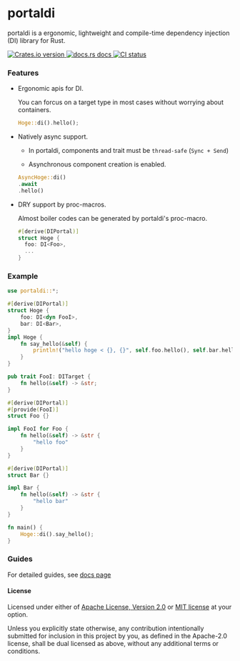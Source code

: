 # portaldi

portaldi is a ergonomic, lightweight and compile-time dependency injection (DI) library for Rust.

<div align="left">
  <!-- Crates version -->
  <a href="https://crates.io/crates/portaldi">
    <img src="https://img.shields.io/crates/v/portaldi.svg?style=flat-square"
    alt="Crates.io version" />
  </a>
  <!-- docs -->
  <a href="https://docs.rs/portaldi">
    <img src="https://img.shields.io/badge/docs-latest-blue.svg?style=flat-square"
      alt="docs.rs docs" />
  </a>
  <!-- CI -->
  <a href="https://github.com/mtn81/portaldi/actions">
    <img src="https://github.com/mtn81/portaldi/actions/workflows/main.yml/badge.svg"
      alt="CI status" />
  </a>
</div>

### Features
* Ergonomic apis for DI.

  You can forcus on a target type in most cases without worrying about containers.

  ```rust
  Hoge::di().hello(); 
  ```

* Natively async support.
  
  * In portaldi, components and trait must be `thread-safe` (`Sync + Send`)

  * Asynchronous component creation is enabled.

  ```rust
  AsyncHoge::di()
  .await
  .hello()
  ```

* DRY support by proc-macros.

  Almost boiler codes can be generated by portaldi's proc-macro.

  ```rust
  #[derive(DIPortal)]
  struct Hoge {
    foo: DI<Foo>,
    ...
  }
  ```


### Example
```rust
use portaldi::*;

#[derive(DIPortal)]
struct Hoge {
    foo: DI<dyn FooI>,
    bar: DI<Bar>,
}
impl Hoge {
    fn say_hello(&self) {
        println!("hello hoge < {}, {}", self.foo.hello(), self.bar.hello())
    }
}

pub trait FooI: DITarget {
    fn hello(&self) -> &str;
}

#[derive(DIPortal)]
#[provide(FooI)]
struct Foo {}

impl FooI for Foo {
    fn hello(&self) -> &str {
        "hello foo"
    }
}

#[derive(DIPortal)]
struct Bar {}

impl Bar {
    fn hello(&self) -> &str {
        "hello bar"
    }
}

fn main() {
    Hoge::di().say_hello();
}


```

### Guides

For detailed guides, see [docs page](https://docs.rs/portaldi/latest/portaldi/docs/index.html)

#### License

Licensed under either of [Apache License, Version
2.0](LICENSE-APACHE) or [MIT license](LICENSE-MIT) at your option.

Unless you explicitly state otherwise, any contribution intentionally submitted
for inclusion in this project by you, as defined in the Apache-2.0 license,
shall be dual licensed as above, without any additional terms or conditions.
